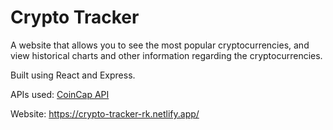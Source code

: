 # Crypto Tracker
A website that allows you to see the most popular cryptocurrencies, and view historical charts and other information regarding the cryptocurrencies.

Built using React and Express.

APIs used: [CoinCap API](https://docs.coincap.io/)

Website: https://crypto-tracker-rk.netlify.app/

